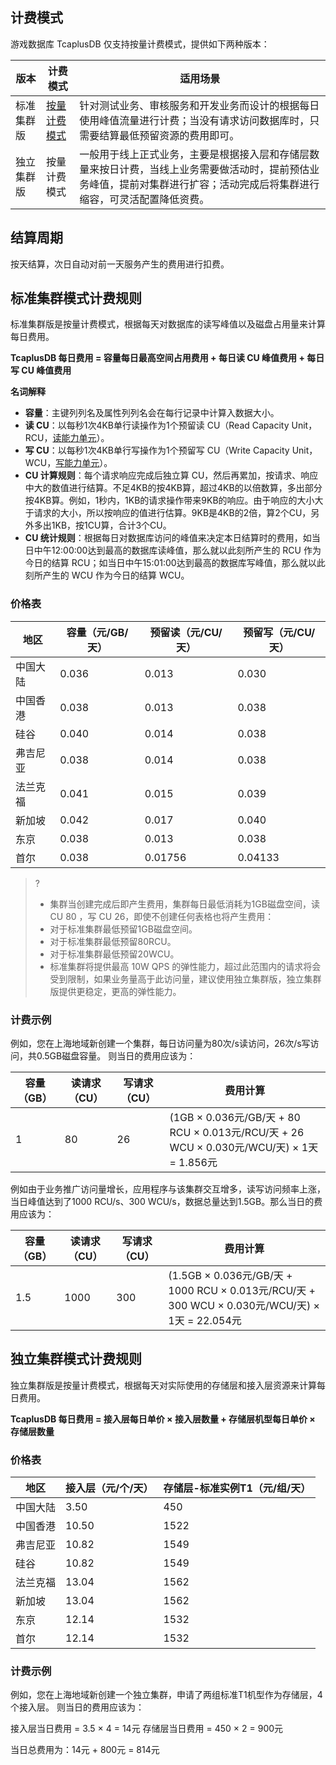 ## 计费模式
游戏数据库 TcaplusDB 仅支持按量计费模式，提供如下两种版本：

| 版本   | 计费模式   | 适用场景                                                     |
| ---------- | ---------- | ------------------------------------------------------------ |
| 标准集群版 | [按量计费模式](https://cloud.tencent.com/document/product/555/9617) | 针对测试业务、审核服务和开发业务而设计的根据每日使用峰值流量进行计费；当没有请求访问数据库时，只需要结算最低预留资源的费用即可。 |
| 独立集群版 | 按量计费模式 | 一般用于线上正式业务，主要是根据接入层和存储层数量来按日计费，当线上业务需要做活动时，提前预估业务峰值，提前对集群进行扩容；活动完成后将集群进行缩容，可灵活配置降低资费。 |

## 结算周期
按天结算，次日自动对前一天服务产生的费用进行扣费。

## 标准集群模式计费规则
标准集群版是按量计费模式，根据每天对数据库的读写峰值以及磁盘占用量来计算每日费用。

**TcaplusDB 每日费用 = 容量每日最高空间占用费用 + 每日读 CU 峰值费用 + 每日写 CU 峰值费用**

**名词解释**
- **容量**：主键列列名及属性列列名会在每行记录中计算入数据大小。
- **读 CU**：以每秒1次4KB单行读操作为1个预留读 CU（Read Capacity Unit，RCU，[读能力单元](https://cloud.tencent.com/document/product/596/44404)）。
- **写 CU**：以每秒1次4KB单行写操作为1个预留写 CU（Write Capacity Unit，WCU，[写能力单元](https://cloud.tencent.com/document/product/596/44404)）。
- **CU 计算规则**：每个请求响应完成后独立算 CU，然后再累加，按请求、响应中大的数值进行结算。不足4KB的按4KB算，超过4KB的以倍数算，多出部分按4KB算。例如，1秒内，1KB的请求操作带来9KB的响应。由于响应的大小大于请求的大小，所以按响应的值进行估算。9KB是4KB的2倍，算2个CU，另外多出1KB，按1CU算，合计3个CU。
- **CU 统计规则**：根据每日对数据库访问的峰值来决定本日结算时的费用，如当日中午12:00:00达到最高的数据库读峰值，那么就以此刻所产生的 RCU 作为今日的结算 RCU；如当日中午15:01:00达到最高的数据库写峰值，那么就以此刻所产生的 WCU 作为今日的结算 WCU。

### 价格表

| 地区         | 容量（元/GB/天） | 预留读（元/CU/天） | 预留写（元/CU/天） |
| ------------ | ---------------- | ------------------ | ------------------ |
| 中国大陆     | 0.036            | 0.013              | 0.030              |
| 中国香港     | 0.038            | 0.013              | 0.038              |
| 硅谷     | 0.040            | 0.014              | 0.038              |
| 弗吉尼亚 | 0.038            | 0.014              | 0.038              |
| 法兰克福 | 0.041            | 0.015              | 0.039              |
| 新加坡       | 0.042            | 0.017              | 0.040              |
| 东京         | 0.038            | 0.013              | 0.038              |
| 首尔         | 0.038            | 0.01756            | 0.04133            |

>?
>- 集群当创建完成后即产生费用，集群每日最低消耗为1GB磁盘空间，读 CU 80 ，写 CU 26，即使不创建任何表格也将产生费用：
>- 对于标准集群最低预留1GB磁盘空间。
>- 对于标准集群最低预留80RCU。
>- 对于标准集群最低预留20WCU。
>- 标准集群将提供最高 10W QPS 的弹性能力，超过此范围内的请求将会受到限制，如果业务量高于此访问量，建议使用独立集群版，独立集群版提供更稳定，更高的弹性能力。

### 计费示例
例如，您在上海地域新创建一个集群，每日访问量为80次/s读访问，26次/s写访问，共0.5GB磁盘容量。
则当日的费用应该为：

| 容量（GB） | 读请求（CU） | 写请求（CU） | 费用计算                                                     |
| ---------- | ------------ | ------------ | ------------------------------------------------------------ |
| 1          | 80           | 26           | (1GB × 0.036元/GB/天 + 80 RCU × 0.013元/RCU/天 + 26 WCU × 0.030元/WCU/天) × 1天 = 1.856元 |

例如由于业务推广访问量增长，应用程序与该集群交互增多，读写访问频率上涨，当日峰值达到了1000 RCU/s、300 WCU/s，数据总量达到1.5GB。那么当日的费用应该为：

| 容量（GB） | 读请求（CU） | 写请求（CU） | 费用计算                                                     |
| ---------- | ------------ | ------------ | ------------------------------------------------------------ |
| 1.5        | 1000         | 300          | (1.5GB × 0.036元/GB/天 + 1000 RCU × 0.013元/RCU/天 + 300 WCU × 0.030元/WCU/天) × 1天 = 22.054元 |


## 独立集群模式计费规则
独立集群版是按量计费模式，根据每天对实际使用的存储层和接入层资源来计算每日费用。

**TcaplusDB 每日费用 = 接入层每日单价 × 接入层数量 + 存储层机型每日单价 × 存储层数量**

### 价格表

| 地区         | 接入层（元/个/天） | 存储层-标准实例T1（元/组/天） |
| ------------ | ------------------ | ----------------------------- |
| 中国大陆     | 3.50                | 450                           |
| 中国香港     | 10.50                | 1522                 |
| 弗吉尼亚 | 10.82                 | 1549                  |
| 硅谷       | 10.82                 | 1549                  |
| 法兰克福    | 13.04               | 1562                  |
| 新加坡       | 13.04               | 1562                  |
| 东京         | 12.14               | 1532                  |
| 首尔         | 12.14              | 1532                 |

### 计费示例
例如，您在上海地域新创建一个独立集群，申请了两组标准T1机型作为存储层，4个接入层。
则当日的费用应该为：

接入层当日费用 = 3.5 × 4 = 14元
存储层当日费用 = 450 × 2 = 900元

当日总费用为：14元 + 800元 = 814元
